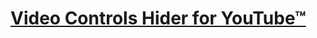 # [Video Controls Hider for YouTube™](https://chrome.google.com/webstore/detail/_/mjldjdmochmoihnmpgeboiikjinfjgco)
